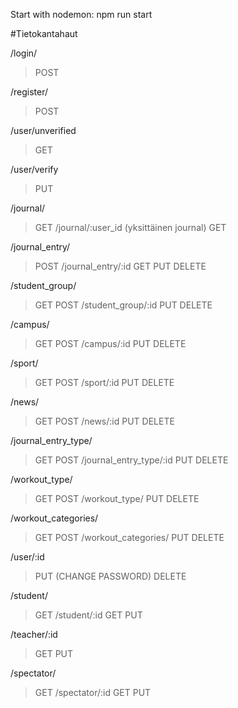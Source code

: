Start with nodemon: npm run start

#Tietokantahaut

/login/

> POST

/register/

> POST

/user/unverified

> GET

/user/verify

> PUT

/journal/

> GET
> /journal/:user_id (yksittäinen journal)
> GET

/journal_entry/

> POST
> /journal_entry/:id
> GET
> PUT
> DELETE

/student_group/

> GET
> POST
> /student_group/:id
> PUT
> DELETE

/campus/

> GET
> POST
> /campus/:id
> PUT
> DELETE

/sport/

> GET
> POST
> /sport/:id
> PUT
> DELETE

/news/

> GET
> POST
> /news/:id
> PUT
> DELETE

/journal_entry_type/

> GET
> POST
> /journal_entry_type/:id
> PUT
> DELETE

/workout_type/

> GET
> POST
> /workout_type/
> PUT
> DELETE

/workout_categories/

> GET
> POST
> /workout_categories/
> PUT
> DELETE

/user/:id

> PUT (CHANGE PASSWORD)
> DELETE

/student/

> GET
> /student/:id
> GET
> PUT

/teacher/:id

> GET
> PUT

/spectator/

> GET
> /spectator/:id
> GET
> PUT
